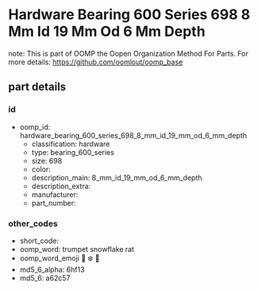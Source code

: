 # Hardware Bearing 600 Series 698 8 Mm Id 19 Mm Od 6 Mm Depth  

note: This is part of OOMP the Oopen Organization Method For Parts. For more details: https://github.com/oomlout/oomp_base

##  part details





### id
* oomp_id: hardware_bearing_600_series_698_8_mm_id_19_mm_od_6_mm_depth
  * classification: hardware
  * type: bearing_600_series
  * size: 698
  * color: 
  * description_main: 8_mm_id_19_mm_od_6_mm_depth
  * description_extra: 
  * manufacturer: 
  * part_number: 

### other_codes
* short_code: 
* oomp_word: trumpet snowflake rat
* oomp_word_emoji :trumpet: :snowflake: :rat:
* md5_6_alpha: 6hf13
* md5_6: a62c57